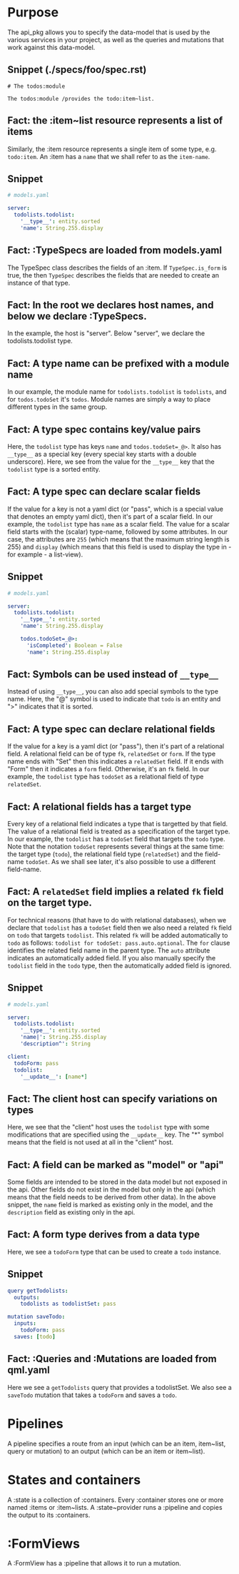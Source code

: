 # Purpose

The api_pkg allows you to specify the data-model that is used by the various services
in your project, as well as the queries and mutations that work against this data-model.

## Snippet (./specs/foo/spec.rst)

```
# The todos:module

The todos:module /provides the todo:item~list.
```

## Fact: the :item~list resource represents a list of items

Similarly, the :item resource represents a single item of some type, e.g. `todo:item`.
An :item has a `name` that we shall refer to as the `item-name`.

## Snippet

```yaml
# models.yaml

server:
  todolists.todolist:
    '__type__': entity.sorted
    'name': String.255.display
```

## Fact: :TypeSpecs are loaded from models.yaml

The TypeSpec class describes the fields of an :item. If `TypeSpec.is_form` is true, the then `TypeSpec` describes the fields that are needed to create an instance of that type.

## Fact: In the root we declares host names, and below we declare :TypeSpecs.

In the example, the host is "server". Below "server", we declare the todolists.todolist type.

## Fact: A type name can be prefixed with a module name

In our example, the module name for `todolists.todolist` is `todolists`, and for `todos.todoSet` it's `todos`.
Module names are simply a way to place different types in the same group.

## Fact: A type spec contains key/value pairs

Here, the `todolist` type has keys `name` and `todos.todoSet=_@>`. It also has `__type__` as a special key (every special key starts with a double underscore). Here, we see from the value for the `__type__` key that the `todolist` type is a sorted entity.

## Fact: A type spec can declare scalar fields

If the value for a key is not a yaml dict (or "pass", which is a special value that denotes an empty yaml dict), then it's part of a scalar field. In our example, the `todolist` type has `name` as a scalar field. The value for a scalar field starts with the (scalar) type-name, followed by some attributes. In our case, the attributes are `255` (which means that the maximum string length is 255) and `display` (which means that this field is used to display the type in - for example - a list-view).

## Snippet

```yaml
# models.yaml

server:
  todolists.todolist:
    '__type__': entity.sorted
    'name': String.255.display

    todos.todoSet=_@>:
      'isCompleted': Boolean = False
      'name': String.255.display
```

## Fact: Symbols can be used instead of `__type__`

Instead of using `__type__`, you can also add special symbols to the type name. Here, the "@" symbol is used to indicate that `todo` is an entity and ">" indicates that it is sorted.

## Fact: A type spec can declare relational fields

If the value for a key is a yaml dict (or "pass"), then it's part of a relational field. A relational field can be of type `fk`, `relatedSet` or `form`. If the type name ends with "Set" then this indicates a `relatedSet` field. If it ends with "Form" then it indicates a `form` field. Otherwise, it's an `fk` field. In our example, the `todolist` type has `todoSet` as a relational field of type `relatedSet`.

## Fact: A relational fields has a target type

Every key of a relational field indicates a type that is targetted by that field. The value of a relational field is treated as a specification of the target type. In our example, the `todolist` has a `todoSet` field that targets the `todo` type. Note that the notation `todoSet` represents several things at the same time: the target type (`todo`), the relational field type (`relatedSet`) and the field-name `todoSet`. As we shall see later, it's also possible to use a different field-name.

## Fact: A `relatedSet` field implies a related `fk` field on the target type.

For technical reasons (that have to do with relational databases), when we declare that `todolist` has a `todoSet` field then we also need a related `fk` field on `todo` that targets `todolist`. This related `fk` will be added automatically to `todo` as follows: `todolist for todoSet: pass.auto.optional`. The `for` clause identifies the related field name in the parent type. The `auto` attribute indicates an automatically added field. If you also manually specify the `todolist` field in the `todo` type, then the automatically added field is ignored.

## Snippet

```yaml
# models.yaml

server:
  todolists.todolist:
    '__type__': entity.sorted
    'name|': String.255.display
    'description^': String

client:
  todoForm: pass
  todolist:
    '__update__': [name*]
```

## Fact: The client host can specify variations on types

Here, we see that the "client" host uses the `todolist` type with some modifications that are specified using the `__update__` key. The "\*" symbol means that the field is not used at all in the "client" host.

## Fact: A field can be marked as "model" or "api"

Some fields are intended to be stored in the data model but not exposed in the api. Other fields do not exist in the model but only in the api (which means that the field needs to be derived from other data). In the above snippet, the `name` field is marked as existing only in the model, and the `description` field as existing only in the api.

## Fact: A form type derives from a data type

Here, we see a `todoForm` type that can be used to create a `todo` instance.

## Snippet

```yaml
query getTodolists:
  outputs:
    todolists as todolistSet: pass

mutation saveTodo:
  inputs:
    todoForm: pass
  saves: [todo]
```

## Fact: :Queries and :Mutations are loaded from qml.yaml

Here we see a `getTodolists` query that provides a todolistSet.
We also see a `saveTodo` mutation that takes a `todoForm` and saves a `todo`.

# Pipelines

A pipeline specifies a route from an input (which can be an item, item~list, query or mutation) to an output (which can be an item or item~list).

# States and containers

A :state is a collection of :containers.
Every :container stores one or more named :items or :item~lists.
A :state~provider runs a :pipeline and copies the output to its :containers.

# :FormViews

A :FormView has a :pipeline that allows it to run a mutation.
